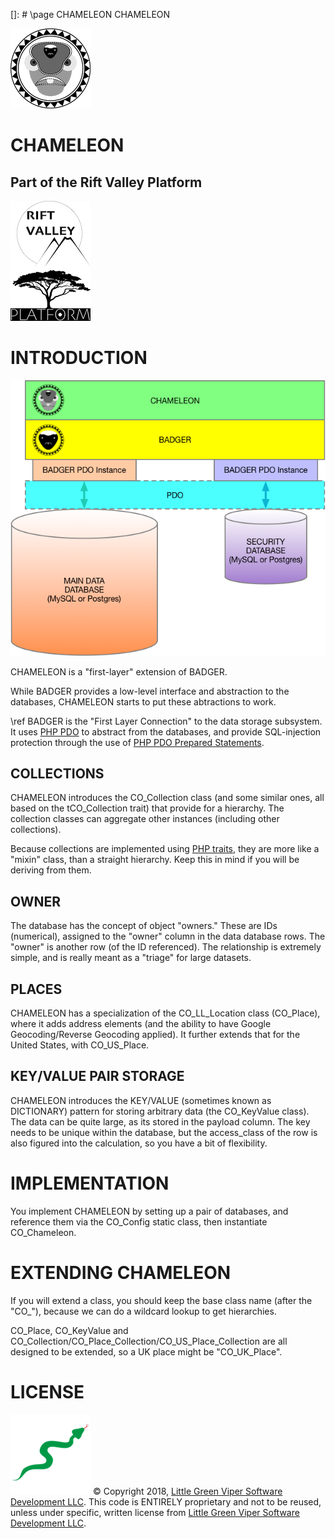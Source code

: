 []: # \page CHAMELEON CHAMELEON

![CHAMELEON](images/CHAMELEON.png)

CHAMELEON
======
Part of the Rift Valley Platform
--------------------------------
![Rift Valley Platform](images/RVPLogo.png)

INTRODUCTION
============
![CHAMELEON Diagram](images/CHAMELEONLayers.png)

CHAMELEON is a "first-layer" extension of BADGER.

While BADGER provides a low-level interface and abstraction to the databases, CHAMELEON starts to put these abtractions to work.

\ref BADGER is the "First Layer Connection" to the data storage subsystem. It uses [PHP PDO](http://php.net/manual/en/book.pdo.php) to abstract from the databases, and provide SQL-injection protection through the use of [PHP PDO Prepared Statements](http://php.net/manual/en/pdo.prepared-statements.php).

COLLECTIONS
-----------

CHAMELEON introduces the CO_Collection class (and some similar ones, all based on the tCO_Collection trait) that provide for a hierarchy. The collection classes can aggregate other instances (including other collections).

Because collections are implemented using [PHP traits](http://php.net/manual/en/language.oop5.traits.php), they are more like a "mixin" class, than a straight hierarchy. Keep this in mind if you will be deriving from them.

OWNER
-----

The database has the concept of object "owners." These are IDs (numerical), assigned to the "owner" column in the data database rows. The "owner" is another row (of the ID referenced). The relationship is extremely simple, and is really meant as a "triage" for large datasets.

PLACES
------

CHAMELEON has a specialization of the CO_LL_Location class (CO_Place), where it adds address elements (and the ability to have Google Geocoding/Reverse Geocoding applied). It further extends that for the United States, with CO_US_Place.

KEY/VALUE PAIR STORAGE
----------------------

CHAMELEON introduces the KEY/VALUE (sometimes known as DICTIONARY) pattern for storing arbitrary data (the CO_KeyValue class). The data can be quite large, as its stored in the payload column. The key needs to be unique within the database, but the access_class of the row is also figured into the calculation, so you have a bit of flexibility.

IMPLEMENTATION
==============

You implement CHAMELEON by setting up a pair of databases, and reference them via the CO_Config static class, then instantiate CO_Chameleon.

EXTENDING CHAMELEON
===================

If you will extend a class, you should keep the base class name (after the "CO_"), because we can do a wildcard lookup to get hierarchies.

CO_Place, CO_KeyValue and CO_Collection/CO_Place_Collection/CO_US_Place_Collection are all designed to be extended, so a UK place might be "CO_UK_Place".

LICENSE
=======

![Little Green Viper Software Development LLC](images/viper.png)
© Copyright 2018, [Little Green Viper Software Development LLC](https://littlegreenviper.com).
This code is ENTIRELY proprietary and not to be reused, unless under specific, written license from [Little Green Viper Software Development LLC](https://littlegreenviper.com).
